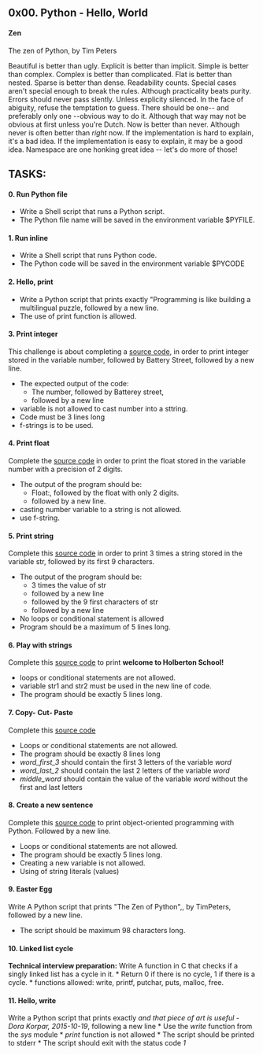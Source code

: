 ## 0x00. Python - Hello, World

#### Zen
The zen of Python, by Tim Peters

Beautiful is better than ugly.
Explicit is better than implicit.
Simple is better than complex.
Complex is better than complicated.
Flat is better than nested.
Sparse is better than dense.
Readability counts.
Special cases aren't special enough to break the rules.
Although practicality beats purity.
Errors should never pass slently.
Unless explicity silenced.
In the face of abiguity, refuse the temptation to guess.
There should be one-- and preferably only one --obvious way to do it.
Although that way may not be obvious at first unless you're Dutch.
Now is better than never.
Although never is often better than *right* now.
If the implementation is hard to explain, it's a bad idea.
If the implementation is easy to explain, it may be a good idea.
Namespace are one honking great idea -- let's do more of those!


## TASKS:

#### 0. Run Python file
* Write a Shell script that runs a Python script.
* The Python file name will be saved in the environment variable $PYFILE.

#### 1. Run inline
* Write a Shell script that runs Python code.
* The Python code will be saved in the environment variable $PYCODE

#### 2. Hello, print
* Write a Python script that prints exactly "Programming is like building a multilingual puzzle, followed by a new line.
* The use of print function is allowed.

#### 3. Print integer
This challenge is about completing a [source code](https://github.com/alx-tools/0x00.py/blob/master/3-print_number.py), in order to print integer stored in the variable number, followed by Battery Street, followed by a new line.

* The expected output of the code:
	* The number, followed by Batterey street,
	* followed by a new line
* variable is not allowed to cast number into a sttring.
* Code must be 3 lines long
* f-strings is to be used.

#### 4. Print float
Complete the [source code](https://github.com/alx-tools/0x00.py/blob/master/4-print_float.py) in order to print the float stored in the variable number with a precision of 2 digits.
* The output of the program should be:
	* Float:, followed by the float with only 2 digits.
	* followed by a new line.
* casting number variable to a string is not allowed.
* use f-string.

#### 5. Print string
Complete this [source code](https://github.com/alx-tools/0x00.py/blob/master/5-print_string.py) in order to print 3 times a string stored in the variable str, followed by its first 9 characters.
* The output of the program should be:
	* 3 times the value of str
	* followed by a new line
	* followed by the 9 first characters of str
	* followed by a new line
* No loops or conditional statement is allowed
* Program should be a maximum of 5 lines long.

#### 6. Play with strings
Complete this [source code](https://github.com/alx-tools/0x00.py/blob/master/6-concat.py) to print **welcome to Holberton School!**
* loops or conditional statements are not allowed.
* variable str1 and str2 must be used in the new line of code.
* The program should be exactly 5 lines long.

#### 7. Copy- Cut- Paste
Complete this [source code](https://github.com/alx-tools/0x00.py/blob/master/7-edges.py)
* Loops or conditional statements are not allowed.
* The program should be exactly 8 lines long
* *word_first_3* should contain the first 3 letters of the variable *word*
* *word_last_2* should contain the last 2 letters of the variable *word*
* *middle_word* should contain the value of the variable *word* without the first and last letters

#### 8. Create a new sentence
Complete this [source code](https://github.com/alx-tools/0x00.py/blob/master/8-concat_edges.py) to print object-oriented programming with Python. Followed by a new line.
* Loops or conditional statements are not allowed.
* The program should be exactly 5 lines long.
* Creating a new variable is not allowed.
* Using of string literals (values)

#### 9. Easter Egg
Write A Python script that prints "The Zen of Python",, by TimPeters, followed by a new line.
* The script should be maximum 98 characters long.

#### 10. Linked list cycle
**Technical interview preparation:**
Write A function in C that checks if a singly linked list has a cycle in it.
	* Return 0 if there is no cycle, 1 if there is a cycle.
	* functions allowed: write, printf, putchar, puts, malloc, free.


#### 11. Hello, write
Write a Python script that prints exactly *and that piece of art is useful - Dora Korpar, 2015-10-19*, following a new line
	* Use the *write* function from the *sys* module
	* *print* function is not allowed
	* The script should be printed to stderr
	* The script should exit with the status code *1*


